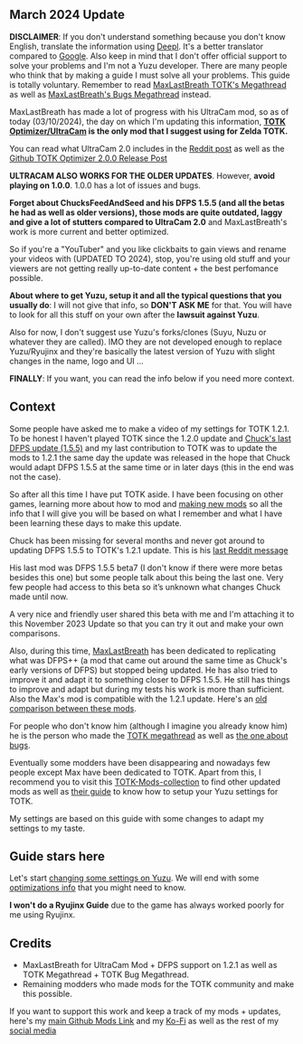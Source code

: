 ## March 2024 Update

**DISCLAIMER**: If you don't understand something because you don't know English, translate the information using [Deepl](https://www.deepl.com/). It's a better translator compared to [Google](https://translate.google.es/?hl=es&sl=auto&tl=es&op=websites). Also keep in mind that I don't offer official support to solve your problems and I'm not a Yuzu developer. There are many people who think that by making a guide I must solve all your problems. This guide is totally voluntary. Remember to read [MaxLastBreath TOTK's Megathread](https://www.reddit.com/user/Maxlastbreath/comments/148o725/tears_of_the_kingdom_yuzu_setup_guide_60_fps_up/) as well as [MaxLastBreath's Bugs Megathread](https://www.reddit.com/user/Maxlastbreath/comments/148p4wh/yuzu_totk_bugmegathread/) instead.

MaxLastBreath has made a lot of progress with his UltraCam mod, so as of today (03/10/2024), the day on which I'm updating this information, **[TOTK Optimizer/UltraCam](https://github.com/MaxLastBreath/TOTK-mods/releases) is the only mod that I suggest using for Zelda TOTK.**

You can read what UltraCam 2.0 includes in the [Reddit post](https://www.reddit.com/user/Maxlastbreath/comments/1baopsy/totk_optimizer_20_ultracam_beyond_new_dfps/) as well as the [Github TOTK Optimizer 2.0.0 Release Post](https://github.com/MaxLastBreath/TOTK-mods/releases/tag/manager-2.0.0)

**ULTRACAM ALSO WORKS FOR THE OLDER UPDATES**. However, **avoid playing on 1.0.0**. 1.0.0 has a lot of issues and bugs.

**Forget about ChucksFeedAndSeed and his DFPS 1.5.5 (and all the betas he had as well as older versions), those mods are quite outdated, laggy and give a lot of stutters compared to UltraCam 2.0** and MaxLastBreath's work is more current and better optimized.

So if you're a "YouTuber" and you like clickbaits to gain views and rename your videos with (UPDATED TO 2024), stop, you're using old stuff and your viewers are not getting really up-to-date content + the best perfomance possible.

**About where to get Yuzu, setup it and all the typical questions that you usually do**: I will not give that info, so **DON'T ASK ME** for that. You will have to look for all this stuff on your own after the **lawsuit against Yuzu**.

Also for now, I don't suggest use Yuzu's forks/clones (Suyu, Nuzu or whatever they are called). IMO they are not developed enough to replace Yuzu/Ryujinx and they're basically the latest version of Yuzu with slight changes in the name, logo and UI ...

**FINALLY**: If you  want, you can read the info below if you need more context.

## Context

Some people have asked me to make a video of my settings for TOTK 1.2.1. To be honest I haven't played TOTK since the 1.2.0 update and [Chuck's last DFPS update (1.5.5)](https://www.reddit.com/user/ChucksFeedAndSeed/comments/14xksce/beta1_totk_dynamicfps_v155beta1_custom_internal/) and my last contribution to TOTK was to update the mods to 1.2.1 the same day the update was released in the hope that Chuck would adapt DFPS 1.5.5 at the same time or in later days (this in the end was not the case). 

So after all this time I have put TOTK aside. I have been focusing on other games, learning more about how to mod and [making new mods](https://github.com/StevensND/switch-port-mods) so all the info that I will give you will be based on what I remember and what I have been learning these days to make this update.

Chuck has been missing for several months and never got around to updating DFPS 1.5.5 to TOTK's 1.2.1 update. This is his [last Reddit message](https://www.reddit.com/u/ChucksFeedAndSeed/comments/14xksce/comment/ju8qqth/?utm_source=share&utm_medium=web2x&context=3)

His last mod was DFPS 1.5.5 beta7 (I don't know if there were more betas besides this one) but some people talk about this being the last one. Very few people had access to this beta so it’s unknown what changes Chuck made until now.

A very nice and friendly user shared this beta with me and I'm attaching it to this November 2023 Update so that you can try it out and make your own comparisons.

Also, during this time, [MaxLastBreath](https://github.com/MaxLastBreath/TOTK-DFPS) has been dedicated to replicating what was DFPS++ (a mod that came out around the same time as Chuck's early versions of DFPS) but stopped being updated. He has also tried to improve it and adapt it to something closer to DFPS 1.5.5. He still has things to improve and adapt but during my tests his work is more than sufficient. Also the Max's mod is compatible with the 1.2.1 update. Here's an [old comparison between these mods](https://youtu.be/5zMMAq4hfsQ?si=fsD9EuvXXW7IjX4B). 

For people who don't know him (although I imagine you already know him) he is the person who made the [TOTK megathread](https://www.reddit.com/user/Maxlastbreath/comments/148o725/tears_of_the_kingdom_yuzu_setup_guide_60_fps_up/) as well as [the one about bugs](https://www.reddit.com/user/Maxlastbreath/comments/148p4wh/yuzu_totk_bugmegathread/). 

Eventually some modders have been disappearing and nowadays few people except Max have been dedicated to TOTK. Apart from this, I recommend you to visit this [TOTK-Mods-collection](https://github.com/hoverbike1/TOTK-Mods-collection/tree/main) to find other updated mods as well as [their guide](https://github.com/hoverbike1/TOTK-Mods-collection/blob/main/SETUP.md) to know how to setup your Yuzu settings for TOTK. 

My settings are based on this guide with some changes to adapt my settings to my taste. 

## Guide stars here

Let's start [changing some settings on Yuzu](https://github.com/StevensND/switch-port-mods/tree/main/The%20Legend%20of%20Zelda%20Tears%20of%20the%20Kingdom/%5B0100F2C0115B6000%5D/1.2.1/Settings%20(Only%20for%20Yuzu)). We will end with some [optimizations info](https://github.com/StevensND/switch-port-mods/tree/main/The%20Legend%20of%20Zelda%20Tears%20of%20the%20Kingdom/%5B0100F2C0115B6000%5D/1.2.1/Optimizations) that you might need to know.

**I won't do a Ryujinx Guide** due to the game has always worked poorly for me using Ryujinx.

## Credits

- MaxLastBreath for UltraCam Mod + DFPS support on 1.2.1 as well as TOTK Megathread + TOTK Bug Megathread.
- Remaining modders who made mods for the TOTK community and make this possible.

If you want to support this work and keep a track of my mods + updates, here's my [main Github Mods Link](https://github.com/StevensND/switch-port-mods) and my [Ko-Fi](https://ko-fi.com/stevenss) as well as the rest of my [social media](https://linktr.ee/stevenssv2)